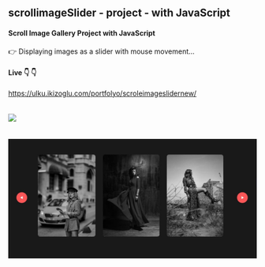 ## scrollimageSlider - project - with JavaScript  
 #### Scroll Image Gallery Project with JavaScript  
 :point_right: Displaying images as a slider with mouse movement...
 
 #### Live :point_down: :point_down: 
https://ulku.ikizoglu.com/portfolyo/scroleimageslidernew/


![](https://github.com/ulkuhos/scrole-image-slider-javascript/blob/main/img/scroleimagesliderproject.gif)
---
![](https://github.com/ulkuhos/scrole-image-slider-javascript/blob/main/img/scrollimagesliderproject.JPG)
---
